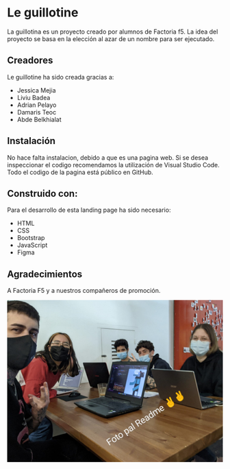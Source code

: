 # Le guillotine

La guillotina es un proyecto creado por alumnos de Factoria f5. La idea del proyecto se basa en la elección al azar de un nombre para ser ejecutado.

## Creadores

Le guillotine ha sido creada gracias a:

- Jessica Mejia
- Liviu Badea
- Adrian Pelayo
- Damaris Teoc
- Abde Belkhialat

## Instalación

No hace falta instalacion, debido a que es una pagina web. Si se desea inspeccionar el codigo recomendamos la utilización de Visual Studio Code. Todo el codigo de la pagina está público en GitHub.

## Construido con:

Para el desarrollo de esta landing page ha sido necesario:

- HTML
- CSS
- Bootstrap
- JavaScript
- Figma

## Agradecimientos

A Factoria F5 y a nuestros compañeros de promoción.  

![Foto pal Readme](https://github.com/LiviuBadea08/Guillotine/blob/dev/img/readme.jpeg)
